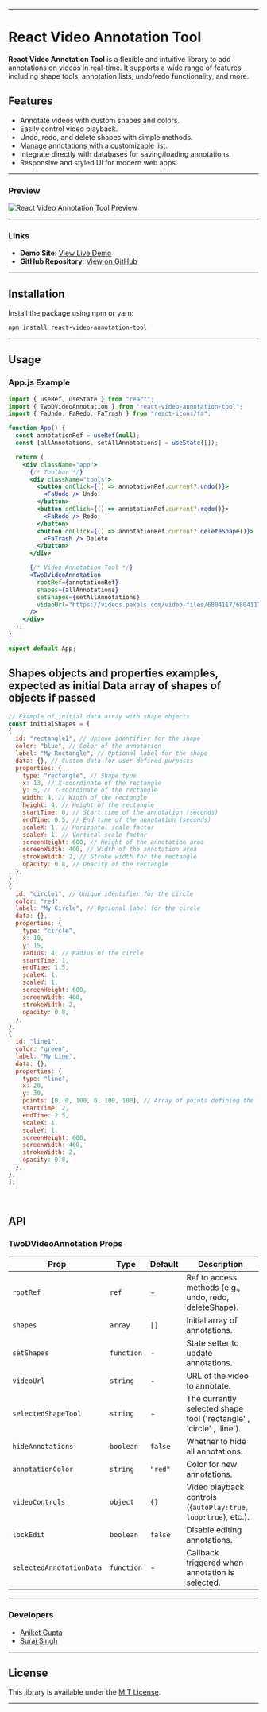 
---

# React Video Annotation Tool

**React Video Annotation Tool** is a flexible and intuitive library to add annotations on videos in real-time. It supports a wide range of features including shape tools, annotation lists, undo/redo functionality, and more.

## Features

- Annotate videos with custom shapes and colors.
- Easily control video playback.
- Undo, redo, and delete shapes with simple methods.
- Manage annotations with a customizable list.
- Integrate directly with databases for saving/loading annotations.
- Responsive and styled UI for modern web apps.

---

### Preview

![React Video Annotation Tool Preview](https://res.cloudinary.com/surajgsn/image/upload/v1733140148/rnfokhwh2zgyoqalpzqq.png)

---

### Links

- **Demo Site**: [View Live Demo](https://react-video-annotation.vercel.app )
- **GitHub Repository**: [View on GitHub](https://github.com/Iamaniketgupta/react-video-annotation.git)

---

## Installation

Install the package using npm or yarn:

```bash
npm install react-video-annotation-tool
```

---

## Usage



### App.js Example

```jsx
import { useRef, useState } from "react";
import { TwoDVideoAnnotation } from "react-video-annotation-tool";
import { FaUndo, FaRedo, FaTrash } from "react-icons/fa";

function App() {
  const annotationRef = useRef(null);
  const [allAnnotations, setAllAnnotations] = useState([]);

  return (
    <div className="app">
      {/* Toolbar */}
      <div className="tools">
        <button onClick={() => annotationRef.current?.undo()}>
          <FaUndo /> Undo
        </button>
        <button onClick={() => annotationRef.current?.redo()}>
          <FaRedo /> Redo
        </button>
        <button onClick={() => annotationRef.current?.deleteShape()}>
          <FaTrash /> Delete
        </button>
      </div>

      {/* Video Annotation Tool */}
      <TwoDVideoAnnotation
        rootRef={annotationRef}
        shapes={allAnnotations}
        setShapes={setAllAnnotations}
        videoUrl="https://videos.pexels.com/video-files/6804117/6804117-sd_960_506_25fps.mp4"
      />
    </div>
  );
}

export default App;

```

  ## Shapes objects and properties examples, expected as initial Data array of shapes of objects if passed 

  ```js
// Example of initial data array with shape objects
const initialShapes = [
  {
    id: "rectangle1", // Unique identifier for the shape
    color: "blue", // Color of the annotation
    label: "My Rectangle", // Optional label for the shape
    data: {}, // Custom data for user-defined purposes
    properties: {
      type: "rectangle", // Shape type
      x: 13, // X-coordinate of the rectangle
      y: 5, // Y-coordinate of the rectangle
      width: 4, // Width of the rectangle
      height: 4, // Height of the rectangle
      startTime: 0, // Start time of the annotation (seconds)
      endTime: 0.5, // End time of the annotation (seconds)
      scaleX: 1, // Horizontal scale factor
      scaleY: 1, // Vertical scale factor
      screenHeight: 600, // Height of the annotation area
      screenWidth: 400, // Width of the annotation area
      strokeWidth: 2, // Stroke width for the rectangle
      opacity: 0.8, // Opacity of the rectangle
    },
  },
  {
    id: "circle1", // Unique identifier for the circle
    color: "red",
    label: "My Circle", // Optional label for the circle
    data: {}, 
    properties: {
      type: "circle", 
      x: 10,
      y: 15, 
      radius: 4, // Radius of the circle
      startTime: 1, 
      endTime: 1.5, 
      scaleX: 1, 
      scaleY: 1,
      screenHeight: 600, 
      screenWidth: 400, 
      strokeWidth: 2, 
      opacity: 0.8,
    },
  },
  {
    id: "line1", 
    color: "green", 
    label: "My Line", 
    data: {}, 
    properties: {
      type: "line",
      x: 20,
      y: 30, 
      points: [0, 0, 100, 0, 100, 100], // Array of points defining the line
      startTime: 2, 
      endTime: 2.5, 
      scaleX: 1, 
      scaleY: 1, 
      screenHeight: 600, 
      screenWidth: 400, 
      strokeWidth: 2, 
      opacity: 0.8, 
    },
  },
];

            
  ```

## API

### TwoDVideoAnnotation Props

| Prop                   | Type       | Default | Description                                                                 |
|------------------------|------------|---------|-----------------------------------------------------------------------------|
| `rootRef`              | `ref`      | -       | Ref to access methods (e.g., undo, redo, deleteShape).                     |
| `shapes`               | `array`    | `[]`    | Initial array of annotations.                                                   |
| `setShapes`            | `function` | -       | State setter to update annotations.                                        |
| `videoUrl`             | `string`   | -       | URL of the video to annotate.                                              |
| `selectedShapeTool`    | `string`   | -       | The currently selected shape tool ('rectangle' , 'circle' , 'line').                                         |
| `hideAnnotations`      | `boolean`  | `false` | Whether to hide all annotations.                                           |
| `annotationColor`      | `string`   | `"red"` | Color for new annotations.                                                 |
| `videoControls`        | `object`   | `{}`    | Video playback controls ({`autoPlay:true`, `loop:true`}, etc.).                        |
| `lockEdit`             | `boolean`  | `false` | Disable editing annotations.                                               |
| `selectedAnnotationData`| `function`| -       | Callback triggered when annotation is selected.                            |

---

### Developers

-  [Aniket Gupta](mailto:aniketgupta@example.com)  
-  [Suraj Singh](mailto:surajgsn07@example.com)

---

## License

This library is available under the [MIT License](https://opensource.org/licenses/MIT). 

---

